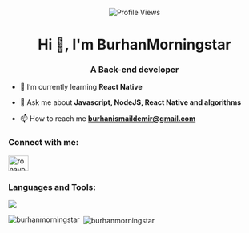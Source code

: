 <p align = "center">
	<img src = "https://komarev.com/ghpvc/?username=burhanmorningstar&style=plastic&color=blueviolet" alt = "Profile Views"/>
</p>
<h1 align="center">Hi 👋, I'm BurhanMorningstar</h1>
<h3 align="center">A Back-end developer</h3>

- 🌱 I’m currently learning **React Native**

- 💬 Ask me about **Javascript, NodeJS, React Native and algorithms**

- 📫 How to reach me **burhanismaildemir@gmail.com**

<h3 align="left">Connect with me:</h3>
<p align="left">
<a href="https://www.linkedin.com/in/burhanismail/" target="blank"><img align="center" src="https://raw.githubusercontent.com/rahuldkjain/github-profile-readme-generator/master/src/images/icons/Social/linked-in-alt.svg" alt="ronayoktem" height="30" width="40" /></a>
</p>

<h3 align="left">Languages and Tools:</h3>
  <a href="https://skillicons.dev">
    <img src="https://skillicons.dev/icons?i=cpp,py,js,git,github,kali,npm,obsidian,express,html,linux,mysql,nextjs,nodejs,postman,reactnative,visualstudio,vscode,bash,bootstrap&perline=10" />
  </a>

<p><img align="left" src="https://github-readme-stats.vercel.app/api/top-langs?username=burhanmorningstar&show_icons=true&locale=en&layout=compact" alt="burhanmorningstar" /></p>

<p>&nbsp;<img align="center" src="https://github-readme-stats.vercel.app/api?username=burhanmorningstar&show_icons=true&locale=en" alt="burhanmorningstar" /></p>
